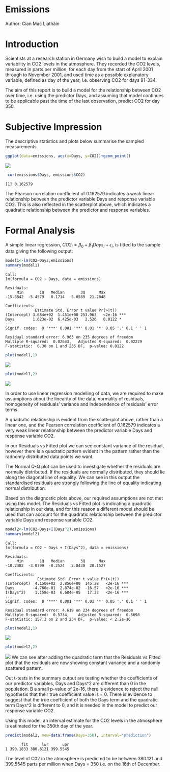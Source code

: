Emissions
================
Author: Cian Mac Liatháin

# Introduction

Scientists at a research station in Germany wish to build a model to
explain variability in CO2 levels in the atmosphere. They recorded the
CO2 levels, measured in parts per million, for each day from the start
of April 2001 through to November 2001, and used time as a possible
explanatory variable, defined as day of the year, i.e. observing CO2 for
days 91-334.

The aim of this report is to build a model for the relationship between
CO2 over time, i.e. using the predictor Days, and assuming that model
continues to be applicable past the time of the last observation,
predict CO2 for day 350.

# Subjective Impression

The descriptive statistics and plots below summarise the sampled
measurements.

``` r
ggplot(data=emissions, aes(x=Days, y=CO2))+geom_point()
```

![](figure-gfm/unnamed-chunk-3-1.png)<!-- -->

``` r
 cor(emissions$Days, emissions$CO2)
```

    [1] 0.162579

The Pearson correlation coefficient of 0.162579 indicates a weak linear
relationship between the predictor variable Days and response variable
CO2. This is also reflected in the scatterplot above, which indicates a
quadratic relationship between the predictor and response variables.

# Formal Analysis

A simple linear regression, $CO2_i=\beta_0+\beta_1Days_i+\epsilon_i$, is
fitted to the sample data giving the following output:

``` r
model1<-lm(CO2~Days,emissions)
summary(model1)
```


    Call:
    lm(formula = CO2 ~ Days, data = emissions)

    Residuals:
         Min       1Q   Median       3Q      Max 
    -15.8842  -5.4579   0.1714   5.0589  21.2848 

    Coefficients:
                 Estimate Std. Error t value Pr(>|t|)    
    (Intercept) 3.684e+02  1.451e+00 253.963   <2e-16 ***
    Days        1.623e-02  6.425e-03   2.526   0.0122 *  
    ---
    Signif. codes:  0 '***' 0.001 '**' 0.01 '*' 0.05 '.' 0.1 ' ' 1

    Residual standard error: 6.963 on 235 degrees of freedom
    Multiple R-squared:  0.02643,   Adjusted R-squared:  0.02229 
    F-statistic:  6.38 on 1 and 235 DF,  p-value: 0.0122

``` r
plot(model1,1)
```

![](figure-gfm/unnamed-chunk-5-1.png)<!-- -->

``` r
plot(model1,2)
```

![](figure-gfm/unnamed-chunk-5-2.png)<!-- -->

In order to use linear regression modelling of data, we are required to
make assumptions about the linearity of the data, normality of
residuals, homogeneity of residuals’ variance and independence of
residuals’ error terms.

A quadratic relationship is evident from the scatterplot above, rather
than a linear one, and the Pearson correlation coefficient of 0.162579
indicates a very weak linear relationship between the predictor variable
Days and response variable CO2.

In our Residuals vs Fitted plot we can see constant variance of the
residual, however there is a quadratic pattern evident in the pattern
rather than the radnomly distributed data points we want.

The Normal Q-Q plot can be used to investigate whether the residuals are
normally distributed. If the residuals are normally distributed, they
should lie along the diagonal line of equality. We can see in this
output the standardised residuals are strongly following the line of
equality indicating normal distribution.

Based on the diagnostic plots above, our required assumptions are not
met using this model. The Residuals vs Fitted plot is indicating a
quadratic relationship in our data, and for this reason a different
model should be used that can account for the quadratic relationship
between the predictor variable Days and response variable CO2.

``` r
model2<-lm(CO2~Days+I(Days^2),emissions)
summary(model2)
```


    Call:
    lm(formula = CO2 ~ Days + I(Days^2), data = emissions)

    Residuals:
         Min       1Q   Median       3Q      Max 
    -10.2482  -3.0799  -0.2524   2.8430  20.1527 

    Coefficients:
                  Estimate Std. Error t value Pr(>|t|)    
    (Intercept)  4.150e+02  2.856e+00  145.28   <2e-16 ***
    Days        -4.760e-01  2.874e-02  -16.57   <2e-16 ***
    I(Days^2)    1.158e-03  6.684e-05   17.32   <2e-16 ***
    ---
    Signif. codes:  0 '***' 0.001 '**' 0.01 '*' 0.05 '.' 0.1 ' ' 1

    Residual standard error: 4.619 on 234 degrees of freedom
    Multiple R-squared:  0.5734,    Adjusted R-squared:  0.5698 
    F-statistic: 157.3 on 2 and 234 DF,  p-value: < 2.2e-16

``` r
plot(model2,1)
```

![](figure-gfm/unnamed-chunk-6-1.png)<!-- -->

``` r
plot(model2,2) 
```

![](figure-gfm/unnamed-chunk-6-2.png)<!-- --> We can
see after adding the quadratic term that the Residuals vs Fitted plot
that the residuals are now showing constant variance and a randomly
scattered pattern.

Out t-tests in the summary output are testing whether the coefficients
of our predictor variables, Days and Days^2 are different than 0 in the
population. B a small p-value of 2e-16, there is evidence to reject the
null hypothesis that their true coefficient value is = 0. There is
evidence to suggest that the true coefficient of both the Days term and
the quadratic term Days^2 is different to 0, and it is needed in the
model to predict our response variable CO2.

Using this model, an interval estimate for the CO2 levels in the
atmosphere is estimated for the 350th day of the year.

``` r
predict(model2, new=data.frame(Days=350), interval="prediction")
```

           fit      lwr      upr
    1 390.1833 380.8121 399.5545

The level of C02 in the atmosphere is predicted to be between 380.121
and 399.5545 parts per million when Days = 350 i.e. on the 16th of
December.
